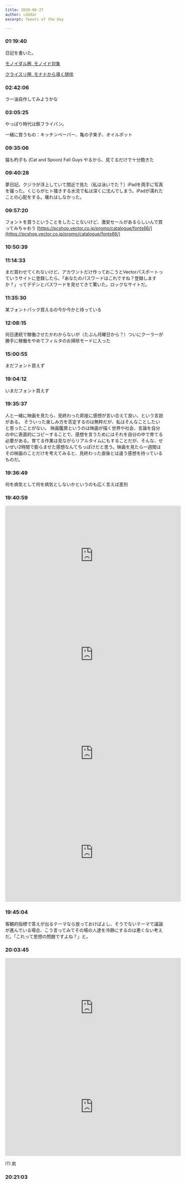 ```yaml
---
title: 2020-08-27
author: cdddar
excerpt: Tweets of the Day

---
```


### 01:19:40

日記を書いた。

[モノイダル圏, モノイド対象](https://cympfh.cc/aiura/monoid-objects)

[クライスリ圏, モナドから導く随伴](https://cympfh.cc/aiura/kleisli-category)

### 02:42:06

ラー油自作してみようかな

### 03:05:25

やっぱり時代は鉄フライパン。

一緒に買うもの：キッチンペーパー、亀の子束子、オイルポット

### 09:35:06

猫も杓子も (Cat and Spoon) Fall Guys やるから、見てるだけで十分飽きた

### 09:40:28

夢日記。クジラが浮上していて間近で見た（私は泳いでた？）iPadを両手に写真を撮った。くじらがヒト掻きする水流で私は深くに沈んでしまう。iPadが濡れたことの心配をする。壊れはしなかった。

### 09:57:20

フォントを買うということをしたことないけど、激安セールがあるらしいんで買ってみちゃおう
[https://pcshop.vector.co.jp/promo/catalogue/fonts66/](https://pcshop.vector.co.jp/promo/catalogue/fonts66/)

### 10:50:39

<blockquote class="twitter-tweet"><p lang="ja" dir="ltr"></p><a href="https://twitter.com/hatopopoko/status/1297880614603874306?ref_src=twsrc%5Etfw"></a></blockquote><script async src="https://platform.twitter.com/widgets.js" charset="utf-8"></script>

### 11:14:33

まだ買わせてくれないけど、アカウントだけ作っておこうとVectorパスポートっていうサイトに登録したら、「あなたのパスワードはこれですね？登録しますか？」ってデデンとパスワードを見せてきて驚いた。ロックなサイトだ。

### 11:35:30

某フォントパック買えるの今か今かと待っている

### 12:08:15

何日連続で稼働させたかわからないが（たぶん月曜日から？）ついにクーラーが勝手に稼働をやめてフィルタのお掃除モードに入った

### 15:00:55

まだフォント買えず

### 19:04:12

いまだフォント買えず

### 19:35:37

人と一緒に映画を見たら、見終わった即座に感想が言い合えて良い、という言説がある。
そういった楽しみ方を否定するのは無粋だが、私はそんなことしたいと思ったことがない。
映画鑑賞というのは映画が描く世界や社会、言論を自分の中に表面的にコピーすることで、感想を言うためにはそれを自分の中で育てる必要がある。育てる作業は見ながらリアルタイムにもすることだが、そんな、せいぜい2時間で膨らませた感想なんてちっぽけだと思う。映画を見たら一週間はその映画のことだけを考えてみると、見終わった直後とは違う感想を持っているものだ。

### 19:36:49

何を病気として何を病気としないかというのも広く言えば差別

### 19:40:59

<iframe width="560" height="315" src="https://www.youtube.com/embed/LotK800AgNw" frameborder="0" allow="accelerometer; autoplay; encrypted-media; gyroscope; picture-in-picture" allowfullscreen></iframe>
<iframe width="560" height="315" src="https://www.youtube.com/embed/-2vcQIhs5B4" frameborder="0" allow="accelerometer; autoplay; encrypted-media; gyroscope; picture-in-picture" allowfullscreen></iframe>
<iframe width="560" height="315" src="https://www.youtube.com/embed/JaOc5TBkjo4" frameborder="0" allow="accelerometer; autoplay; encrypted-media; gyroscope; picture-in-picture" allowfullscreen></iframe>
<iframe width="560" height="315" src="https://www.youtube.com/embed/CBKQoqTI2iE" frameborder="0" allow="accelerometer; autoplay; encrypted-media; gyroscope; picture-in-picture" allowfullscreen></iframe>

### 19:45:04

客観的指標で答えが出るテーマなら放っておけばよし、そうでないテーマで議論が進んでいる場合、こう言ってみてその場の人達を冷静にするのは悪くない考えだ。「これって思想の問題ですよね？」と。

### 20:03:45

<iframe width="560" height="315" src="https://www.youtube.com/embed/0VfEHYv_1Mo" frameborder="0" allow="accelerometer; autoplay; encrypted-media; gyroscope; picture-in-picture" allowfullscreen></iframe>
<iframe width="560" height="315" src="https://www.youtube.com/embed/WexkMxIzqwo" frameborder="0" allow="accelerometer; autoplay; encrypted-media; gyroscope; picture-in-picture" allowfullscreen></iframe>

ITI 夙

### 20:21:03

<script type="application/javascript" src="https://embed.nicovideo.jp/watch/sm37419311/script?w=640&h=360"></script>
